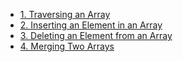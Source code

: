 - [1. Traversing an Array](1__Traversing_an_Array/readme.md) 
- [2. Inserting an Element in an Array](2__Inserting_an_Element_in_an_Array/readme.md) 
- [3. Deleting an Element from an Array](3__Deleting_an_Element_from_an_Array/readme.md) 
- [4. Merging Two Arrays](4__Merging_Two_Arrays/readme.md) 
